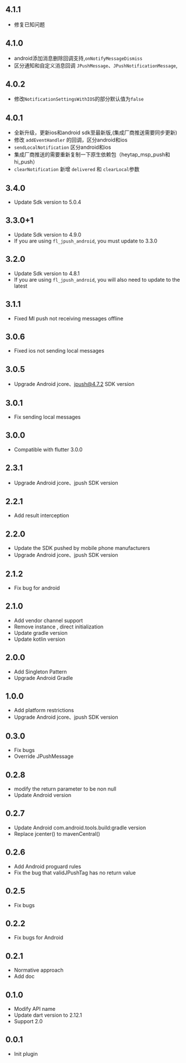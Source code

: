 ## 4.1.1

* 修复已知问题

## 4.1.0

* android添加消息删除回调支持,`onNotifyMessageDismiss`
* 区分通知和自定义消息回调 `JPushMessage`、`JPushNotificationMessage`,

## 4.0.2

* 修改`NotificationSettingsWithIOS`的部分默认值为`false`

## 4.0.1

* 全新升级，更新ios和android sdk至最新版,(集成厂商推送需要同步更新)
* 修改 `addEventHandler` 的回调，区分android和ios
* `sendLocalNotification` 区分android和ios
* 集成厂商推送的需要重新复制一下原生依赖包（heytap_msp_push和hi_push）
* `clearNotification` 新增 `delivered` 和 `clearLocal`参数

## 3.4.0

* Update Sdk version to 5.0.4

## 3.3.0+1

* Update Sdk version to 4.9.0
* If you are using `fl_jpush_android`, you must update to 3.3.0

## 3.2.0

* Update Sdk version to 4.8.1
* If you are using `fl_jpush_android`, you will also need to update to the latest

## 3.1.1

* Fixed MI push not receiving messages offline

## 3.0.6

* Fixed ios not sending local messages

## 3.0.5

* Upgrade Android jcore、jpush@4.7.2 SDK version

## 3.0.1

* Fix sending local messages

## 3.0.0

* Compatible with flutter 3.0.0

## 2.3.1

* Upgrade Android jcore、jpush SDK version

## 2.2.1

* Add result interception

## 2.2.0

* Update the SDK pushed by mobile phone manufacturers
* Upgrade Android jcore、jpush SDK version

## 2.1.2

* Fix bug for android

## 2.1.0

* Add vendor channel support
* Remove instance , direct initialization
* Update gradle version
* Update kotlin version

## 2.0.0

* Add Singleton Pattern
* Upgrade Android Gradle

## 1.0.0

* Add platform restrictions
* Upgrade Android jcore、jpush SDK version

## 0.3.0

* Fix bugs
* Override JPushMessage

## 0.2.8

* modify the return parameter to be non null
* Update Android version

## 0.2.7

* Update Android com.android.tools.build:gradle version
* Replace jcenter() to mavenCentral()

## 0.2.6

* Add Android proguard rules
* Fix the bug that validJPushTag has no return value

## 0.2.5

* Fix bugs

## 0.2.2

* Fix bugs for Android

## 0.2.1

* Normative approach
* Add doc

## 0.1.0

* Modify API name
* Update dart version to 2.12.1
* Support 2.0

## 0.0.1

* Init plugin